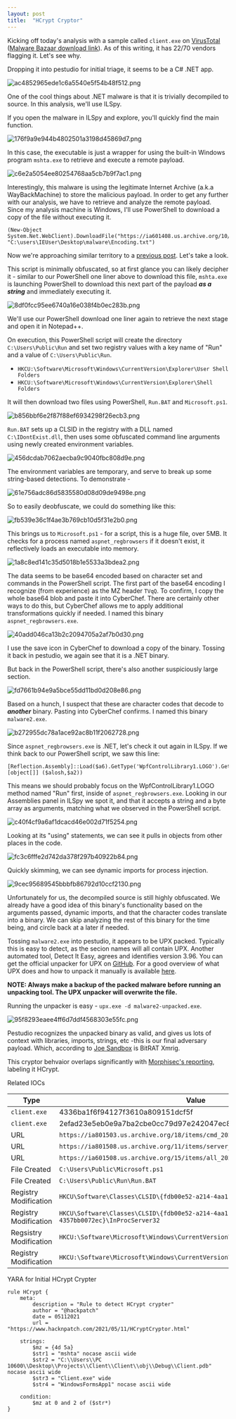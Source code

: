 ```yaml
---
layout: post
title:  "HCrypt Cryptor"
---
```


Kicking off today's analysis with a sample called `client.exe` on [VirusTotal](https://www.virustotal.com/gui/file/2efad23e5eb0e9a7ba2cbe0cc79d97e242047ec89baefe08568c447d17fe8bb1/detection) ([Malware Bazaar download link](https://bazaar.abuse.ch/sample/2efad23e5eb0e9a7ba2cbe0cc79d97e242047ec89baefe08568c447d17fe8bb1/#intel)). As of this writing, it has 22/70 vendors flagging it. Let's see why.

Dropping it into pestudio for initial triage, it seems to be a C# .NET app.


![ac4852965ede1c6a5540e5f54b48f512.png](/images/d8d6ae6575904cffa08c9e4d0cb20ce2.png)

One of the cool things about .NET malware is that it is trivially decompiled to source. In this analysis, we'll use ILSpy.

If you open the malware in ILSpy and explore, you'll quickly find the main function.

![176f9a9e944b4802501a3198d45869d7.png](/images/5db942a4669e410a9c1438f89e403781.png)

In this case, the executable is just a wrapper for using the built-in Windows program `mshta.exe` to retrieve and execute a remote payload.


![c6e2a5054ee80254768aa5cb7b9f7ac1.png](/images/6f0a95ed2582412a80e452a21fa496f7.png)


Interestingly, this malware is using the legitimate Internet Archive (a.k.a WayBackMachine) to store the malicious payload. In order to get any further with our analysis, we have to retrieve and analyze the remote payload. Since my analysis machine is Windows, I'll use PowerShell to download a copy of the file without executing it. 

```
(New-Object System.Net.WebClient).DownloadFile("https://ia601408.us.archive.org/10/items/encoding_20210419_0856/Encoding.txt", "C:\users\IEUser\Desktop\malware\Encoding.txt")
```

Now we're approaching similar territory to a [previous post](https://www.hacknpatch.com/2021/03/26/IcedId_Maldoc.html). Let's take a look.

This script is minimally obfuscated, so at first glance you can likely decipher it - similar to our PowerShell one liner above to download this file, `mshta.exe` is launching PowerShell to download this next part of the payload ***as a string*** and immediately executing it.


![8df0fcc95ee6740a16e038f4b0ec283b.png](/images/286d4011a4b74dbe8d8fbf4702b217f0.png)

We'll use our PowerShell download one liner again to retrieve the next stage and open it in Notepad++.

On execution, this PowerShell script will create the directory `C:\Users\Public\Run` and set two registry values with a key name of "Run" and a value of `C:\Users\Public\Run`.

- `HKCU:\Software\Microsoft\Windows\CurrentVersion\Explorer\User Shell Folders`
- `HKCU:\Software\Microsoft\Windows\CurrentVersion\Explorer\Shell Folders`

It will then download two files using PowerShell, `Run.BAT` and `Microsoft.ps1`.


![b856bbf6e2f87f88ef6934298f26ecb3.png](/images/6e99a485766c4ff79420648e30fe9c17.png)


`Run.BAT` sets up a CLSID in the registry with a DLL named `C:\IDontExist.dll`, then uses some obfuscated command line arguments using newly created environment variables.


![456dcdab7062aecba9c9040fbc808d9e.png](/images/6aa8cdb0cb1b4b66ae1f58f62651b5aa.png)

The environment variables are temporary, and serve to break up some string-based detections. To demonstrate -

![61e756adc86d5835580d08d09de9498e.png](/images/943b7704c0364dbcaff29376825119a6.png)


So to easily deobfuscate, we could do something like this:


![fb539e36c1f4ae3b769cb10d5f31e2b0.png](/images/b902743b95d74a11ac92e357403590c4.png)


This brings us to `Microsoft.ps1` - for a script, this is a huge file, over 5MB. It checks for a process named `aspnet_regbrowsers` if it doesn't exist, it reflectively loads an executable into memory.


![1a8c8ed141c35d5018b1e5533a3bdea2.png](/images/05f6a2d16669458998b4e62c44c3c42e.png)


The data seems to be base64 encoded based on character set and commands in the PowerShell script. The first part of the base64 encoding I recognize (from experience) as the MZ header `TVqQ`. To confirm, I copy the whole base64 blob and paste it into CyberChef. There are certainly other ways to do this, but CyberChef allows me to apply additional transformations quickly if needed. I named this binary `aspnet_regbrowsers.exe`.

![40add046ca13b2c2094705a2af7b0d30.png](/images/e5a33d0ee5ce49708674ed05ce4e345d.png)

I use the save icon in CyberChef to download a copy of the binary. Tossing it back in pestudio, we again see that it is a .NET binary.

But back in the PowerShell script, there's also another suspiciously large section.

![fd7661b94e9a5bce55dd11bd0d208e86.png](/images/faae9aa322b04ad48f41ed2703a9ebe0.png)

Based on a hunch, I suspect that these are character codes that decode to ***another*** binary. Pasting into CyberChef confirms. I named this binary `malware2.exe`.


![b272955dc78a1ace92ac8b11f2062728.png](/images/f3297b8e86c846649c494483216e1d80.png)

Since `aspnet_regbrowsers.exe` is .NET, let's check it out again in ILSpy. If we think back to our PowerShell script, we saw this line:
```
[Reflection.Assembly]::Load($a6).GetType('WpfControlLibrary1.LOGO').GetMethod('Run').Invoke($null,[object[]] ($alosh,$a2))
```
This means we should probably focus on the WpfControlLibrary1.LOGO method named "Run" first, inside of `aspnet_regbrowsers.exe`. Looking in our Assemblies panel in ILSpy we spot it, and that it accepts a string and a byte array as arguments, matching what we observed in the PowerShell script.

![c40f4cf9a6af1dcacd46e002d71f5254.png](/images/ea324a584fbe402d812ea4381740fbae.png)

Looking at its "using" statements, we can see it pulls in objects from other places in the code.

![fc3c6fffe2d742da378f297b40922b84.png](/images/14d492d4941f488695775d10ee3eb2ea.png)

Quickly skimming, we can see dynamic imports for process injection.

![9cec95689545bbbfb86792d10ccf2130.png](/images/04e81caab1434ad2bb51a7f580fc49fb.png)

Unfortunately for us, the decompiled source is still highly obfuscated. We already have a good idea of this binary's functionality based on the arguments passed, dynamic imports, and that the character codes translate into a binary. We can skip analyzing the rest of this binary for the time being, and circle back at a later if needed.

Tossing `malware2.exe` into pestudio, it appears to be UPX packed. Typically this is easy to detect, as the secion names will all contain UPX. Another automated tool, Detect It Easy, agrees and identifies version 3.96. You can get the official unpacker for UPX on [GitHub](https://github.com/upx/upx/releases). For a good overview of what UPX does and how to unpack it manually is available [here](https://malware.news/t/the-basics-of-packed-malware-manually-unpacking-upx-executables/35961).

**NOTE: Always make a backup of the packed malware before running an unpacking tool. The UPX unpacker will overwrite the file.**

Running the unpacker is easy - `upx.exe -d malware2-unpacked.exe`.


![95f8293eaee4ff6d7ddf4568303e55fc.png](/images/10fdd76036b54ecfa623fc5a8c80fc84.png)


Pestudio recognizes the unpacked binary as valid, and gives us lots of context with libraries, imports, strings, etc -this is our final adversary payload. Which, according to [Joe Sandbox](https://www.joesandbox.com/analysis/408523/0/html) is BitRAT Xmrig.

This cryptor behvaior overlaps significantly with [Morphisec's reporting](https://blog.morphisec.com/tracking-hcrypt-an-active-crypter-as-a-service), labeling it HCrypt.

Related IOCs

Type|Value
----|-----
`client.exe`| 4336ba1f6f94127f3610a809151dcf5f
`client.exe` | 2efad23e5eb0e9a7ba2cbe0cc79d97e242047ec89baefe08568c447d17fe8bb1
URL | `https://ia801503.us.archive.org/18/items/cmd_20210302/CMD.TXT`
URL | `https://ia801508.us.archive.org/11/items/server_20210419_0848/Server.txt`
URL | `https://ia601508.us.archive.org/15/items/all_20210419_20210419/ALL.txt`
File Created | `C:\Users\Public\Microsoft.ps1`
File Created | `C:\Users\Public\Run\Run.BAT`
Registry Modification | `HKCU\Software\Classes\CLSID\{fdb00e52-a214-4aa1-8fba-4357bb0072ec}`
Registry Modification | `HKCU\Software\Classes\CLSID\{fdb00e52-a214-4aa1-8fba-4357bb0072ec}\InProcServer32`
Regsistry Modification | `HKCU:\Software\Microsoft\Windows\CurrentVersion\Explorer\User Shell Folders`
Registry Modification |  `HKCU:\Software\Microsoft\Windows\CurrentVersion\Explorer\Shell Folders`

YARA for Initial HCrypt Crypter
```
rule HCrypt {
	meta:
		description = "Rule to detect HCrypt crypter"
		author = "@hackpatch"
		date = 05112021
		url = "https://www.hacknpatch.com/2021/05/11/HCryptCryptor.html"

	strings:
		$mz = {4d 5a}
		$str1 = "mshta" nocase ascii wide
		$str2 = "C:\\Users\\PC 10600\\Desktop\\Projects\\Client\\Client\\obj\\Debug\\Client.pdb" nocase ascii wide
		$str3 = "Client.exe" wide
		$str4 = "WindowsFormsApp1" nocase ascii wide

	condition:
		$mz at 0 and 2 of ($str*)
}
```
